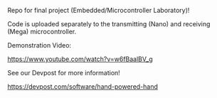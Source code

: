 Repo for final project (Embedded/Microcontroller Laboratory)!

Code is uploaded separately to the transmitting (Nano) and receiving (Mega) microcontroller.

Demonstration Video:

https://www.youtube.com/watch?v=w6fBaalBV_g

See our Devpost for more information!

https://devpost.com/software/hand-powered-hand
